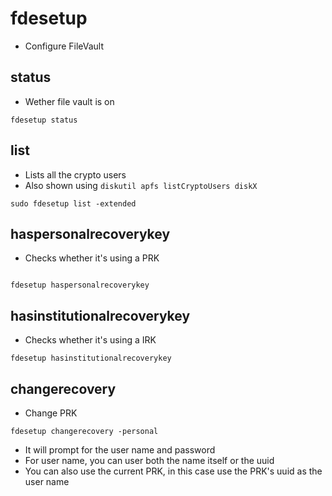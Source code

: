 # fdesetup

- Configure FileVault

## status

- Wether file vault is on

```shell
fdesetup status
```

## list

- Lists all the crypto users
- Also shown using `diskutil apfs listCryptoUsers diskX`

```shell
sudo fdesetup list -extended
```

## haspersonalrecoverykey

- Checks whether it's using a PRK

```shell

fdesetup haspersonalrecoverykey
```

## hasinstitutionalrecoverykey

- Checks whether it's using a IRK

```shell
fdesetup hasinstitutionalrecoverykey
```

## changerecovery

- Change PRK

```shell
fdesetup changerecovery -personal
```

- It will prompt for the user name and password
- For user name, you can user both the name itself or the uuid
- You can also use the current PRK, in this case use the PRK's uuid as the user name
